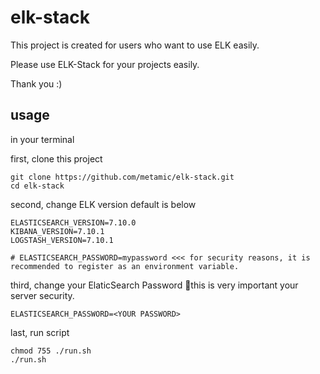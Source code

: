# elk-stack

This project is created for users who want to use ELK easily.

Please use ELK-Stack for your projects easily.

Thank you :)


## usage
in your terminal

first, clone this project
```
git clone https://github.com/metamic/elk-stack.git
cd elk-stack
```

second, change ELK version default is below
```
ELASTICSEARCH_VERSION=7.10.0
KIBANA_VERSION=7.10.1
LOGSTASH_VERSION=7.10.1

# ELASTICSEARCH_PASSWORD=mypassword <<< for security reasons, it is recommended to register as an environment variable.
```

third, change your ElaticSearch Password
🔑this is very important your server security.

```
ELASTICSEARCH_PASSWORD=<YOUR PASSWORD>
```

last, run script
```
chmod 755 ./run.sh
./run.sh
```
